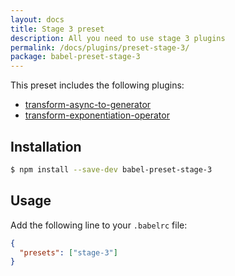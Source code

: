 ```yaml
---
layout: docs
title: Stage 3 preset
description: All you need to use stage 3 plugins
permalink: /docs/plugins/preset-stage-3/
package: babel-preset-stage-3
---
```


This preset includes the following plugins:

- [transform-async-to-generator](/docs/plugins/transform-async-to-generator)
- [transform-exponentiation-operator](/docs/plugins/transform-exponentiation-operator)

## Installation

```sh
$ npm install --save-dev babel-preset-stage-3
```

## Usage

Add the following line to your `.babelrc` file:

```json
{
  "presets": ["stage-3"]
}
```
